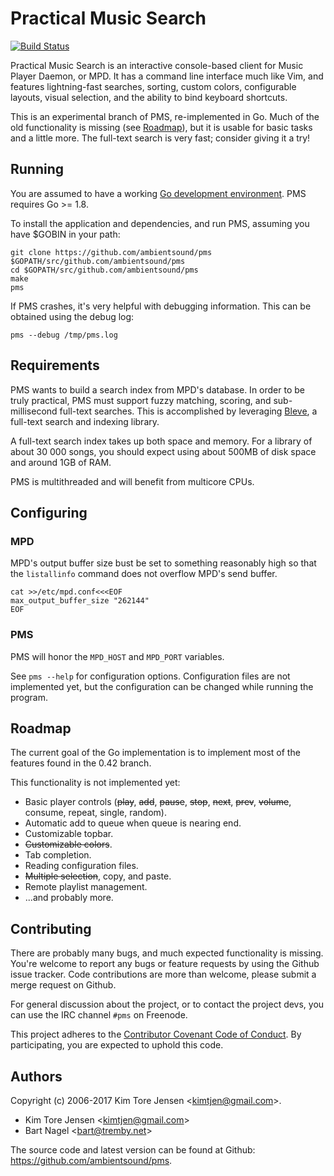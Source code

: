 # Practical Music Search

[![Build Status](https://travis-ci.org/ambientsound/pms.svg?branch=go)](https://travis-ci.org/ambientsound/pms)

Practical Music Search is an interactive console-based client for Music Player Daemon, or MPD. It has a command line interface much like Vim, and features lightning-fast searches, sorting, custom colors, configurable layouts, visual selection, and the ability to bind keyboard shortcuts.

This is an experimental branch of PMS, re-implemented in Go. Much of the old functionality is missing (see [Roadmap](#roadmap)), but it is usable for basic tasks and a little more. The full-text search is very fast; consider giving it a try!


## Running

You are assumed to have a working [Go development environment](https://golang.org/doc/install). PMS requires Go >= 1.8.

To install the application and dependencies, and run PMS, assuming you have $GOBIN in your path:

```
git clone https://github.com/ambientsound/pms $GOPATH/src/github.com/ambientsound/pms
cd $GOPATH/src/github.com/ambientsound/pms
make
pms
```

If PMS crashes, it's very helpful with debugging information. This can be obtained using the debug log:

```
pms --debug /tmp/pms.log
```


## Requirements

PMS wants to build a search index from MPD's database. In order to be truly practical, PMS must support fuzzy matching, scoring, and sub-millisecond full-text searches. This is accomplished by leveraging [Bleve](https://github.com/blevesearch/bleve), a full-text search and indexing library.

A full-text search index takes up both space and memory. For a library of about 30 000 songs, you should expect using about 500MB of disk space and around 1GB of RAM.

PMS is multithreaded and will benefit from multicore CPUs.


## Configuring

### MPD

MPD's output buffer size bust be set to something reasonably high so that the `listallinfo` command does not overflow MPD's send buffer.

```
cat >>/etc/mpd.conf<<<EOF
max_output_buffer_size "262144"
EOF
```

### PMS

PMS will honor the `MPD_HOST` and `MPD_PORT` variables.

See `pms --help` for configuration options. Configuration files are not implemented yet, but the configuration can be changed while running the program.


## Roadmap

The current goal of the Go implementation is to implement most of the features found in the 0.42 branch.

This functionality is not implemented yet:

* Basic player controls (~~play~~, ~~add~~, ~~pause~~, ~~stop~~, ~~next~~, ~~prev~~, ~~volume~~, consume, repeat, single, random).
* Automatic add to queue when queue is nearing end.
* Customizable topbar.
* ~~Customizable colors~~.
* Tab completion.
* Reading configuration files.
* ~~Multiple selection~~, copy, and paste.
* Remote playlist management.
* ...and probably more.


## Contributing

There are probably many bugs, and much expected functionality is missing. You're welcome to report any bugs or feature requests by using the Github issue tracker. Code contributions are more than welcome, please submit a merge request on Github.

For general discussion about the project, or to contact the project devs, you can use the IRC channel `#pms` on Freenode.

This project adheres to the [Contributor Covenant Code of Conduct](code_of_conduct.md). By participating, you are expected to uphold this code.


## Authors

Copyright (c) 2006-2017 Kim Tore Jensen <<kimtjen@gmail.com>>.

* Kim Tore Jensen <<kimtjen@gmail.com>>
* Bart Nagel <<bart@tremby.net>>

The source code and latest version can be found at Github:
<https://github.com/ambientsound/pms>.
